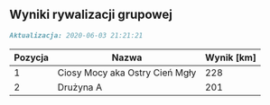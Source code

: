 ## Wyniki rywalizacji grupowej

```markdown
Aktualizacja: 2020-06-03 21:21:21
```

Pozycja | Nazwa | Wynik [km] |
------------ | -------------  | -------------
 1 |Ciosy Mocy aka Ostry Cień Mgły | 228 
 2 |Drużyna A | 201